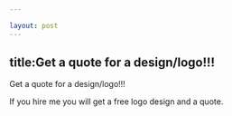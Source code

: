 ```yaml
---

layout: post 
---
```

title:Get a quote for a design/logo!!!
---
Get a quote for a design/logo!!!

If you hire me you will get a free logo design and a quote.
